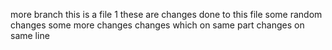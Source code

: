 more branch
this is a file 1
these are changes done to this file
some random changes
some more changes
changes which on same part
changes on same line